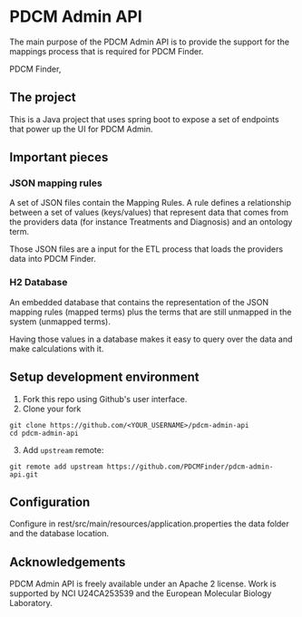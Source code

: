 # PDCM Admin API

The main purpose of the PDCM Admin API is to provide the support for the mappings process that is required for PDCM Finder.

PDCM Finder, 

## The project

This is a Java project that uses spring boot to expose a set of endpoints that power up the UI for PDCM Admin.




## Important pieces
### JSON mapping rules
A set of JSON files contain the Mapping Rules. A rule defines a relationship between a set of values (keys/values) that represent data that comes from the providers data (for instance Treatments and Diagnosis) and an ontology term.

Those JSON files are a input for the ETL process that loads the providers data into PDCM Finder.

### H2 Database

An embedded database that contains the representation of the JSON mapping rules (mapped terms) plus the terms that are still unmapped in the system (unmapped terms).

Having those values in a database makes it easy to query over the data and make calculations with it.



## Setup development environment

1. Fork this repo using Github's user interface.
2. Clone your fork

```
git clone https://github.com/<YOUR_USERNAME>/pdcm-admin-api
cd pdcm-admin-api
```

3. Add `upstream` remote:

```
git remote add upstream https://github.com/PDCMFinder/pdcm-admin-api.git
```

## Configuration
Configure in rest/src/main/resources/application.properties the data folder and the database location.

## Acknowledgements

PDCM Admin  API is freely available under an Apache 2 license. Work is supported by NCI U24CA253539 and the European Molecular Biology Laboratory.